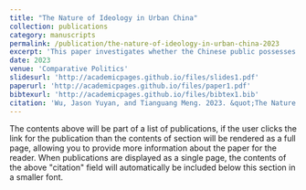```yaml
---
title: "The Nature of Ideology in Urban China"
collection: publications
category: manuscripts
permalink: /publication/the-nature-of-ideology-in-urban-china-2023
excerpt: 'This paper investigates whether the Chinese public possesses structured political preferences, or ideology. We show that ideology in China is organized around a state-market economic dimension and an authoritarian-democratic political dimension. The most politically informed individuals are the least likely to constrain their ideological preferences to one dimension, which we argue is a product of the Party’s propaganda efforts. We find that younger and better-educated individuals are the most likely to favor free markets, and that while members of the Communist Party no longer possess any sort of distinct economic preferences, they are markedly more authoritarian. We conclude that the diffuse character of the Chinese public’s preferences provides the Party with an opportunity to divide and rule.'
date: 2023
venue: 'Comparative Politics'
slidesurl: 'http://academicpages.github.io/files/slides1.pdf'
paperurl: 'http://academicpages.github.io/files/paper1.pdf'
bibtexurl: 'http://academicpages.github.io/files/bibtex1.bib'
citation: 'Wu, Jason Yuyan, and Tianguang Meng. 2023. &quot;The Nature of Ideology in Urban China.&quot; <i>Comparative Politics</i>. 55 (3): 473-495.'
---
```

The contents above will be part of a list of publications, if the user clicks the link for the publication than the contents of section will be rendered as a full page, allowing you to provide more information about the paper for the reader. When publications are displayed as a single page, the contents of the above "citation" field will automatically be included below this section in a smaller font.
